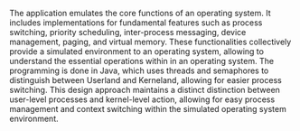 The application emulates the core functions of an operating system. It includes implementations for fundamental features such as process switching, priority scheduling, inter-process messaging, device management, paging, and virtual memory.
These functionalities collectively provide a simulated environment to an operating system, allowing to understand the essential operations within in an operating system.
The programming is done in Java, which uses threads and semaphores to distinguish between Userland and Kerneland, allowing for easier process switching. This design approach maintains a distinct distinction between user-level processes and kernel-level action, allowing for easy process management and context switching within the simulated operating system environment.
